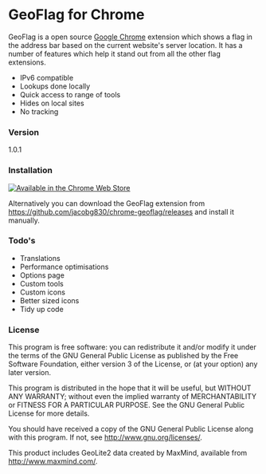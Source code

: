 # GeoFlag for Chrome

GeoFlag is a open source [Google Chrome](https://www.google.com/chrome/browser/desktop/) extension which shows a flag in the address bar based on the current website's server location. It has a number of features which help it stand out from all the other flag extensions.

 - IPv6 compatible
 - Lookups done locally
 - Quick access to range of tools
 - Hides on local sites
 - No tracking

### Version

1.0.1

### Installation

<a href="https://chrome.google.com/webstore/detail/geoflag/jidjgfepnmonpcmaihbifgjkbilkipoh" target="_blank"><img src="https://developer.chrome.com/webstore/images/ChromeWebStore_BadgeWBorder_v2_206x58.png" alt="Available in the Chrome Web Store"></a>

Alternatively you can download the GeoFlag extension from https://github.com/jacobg830/chrome-geoflag/releases and install it manually.

### Todo's

 - Translations
 - Performance optimisations
 - Options page
 - Custom tools
 - Custom icons
 - Better sized icons
 - Tidy up code

### License

This program is free software: you can redistribute it and/or modify it under the terms of the GNU General Public License as published by the Free Software Foundation, either version 3 of the License, or (at your option) any later version.

This program is distributed in the hope that it will be useful, but WITHOUT ANY WARRANTY; without even the implied warranty of MERCHANTABILITY or FITNESS FOR A PARTICULAR PURPOSE.  See the GNU General Public License for more details.

You should have received a copy of the GNU General Public License along with this program.  If not, see http://www.gnu.org/licenses/.

This product includes GeoLite2 data created by MaxMind, available from http://www.maxmind.com/.
